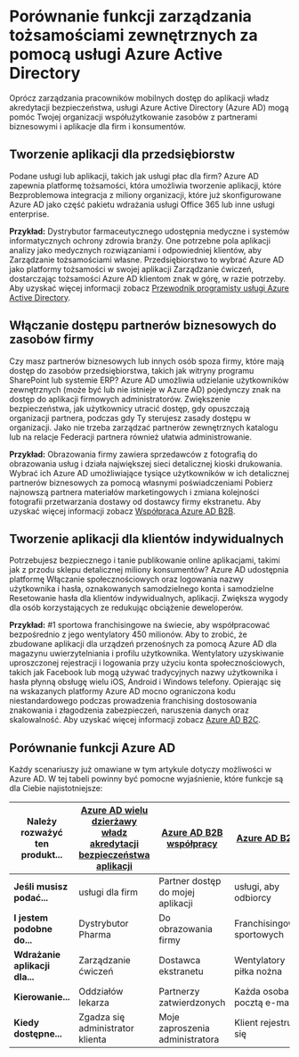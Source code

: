 <properties
   pageTitle="Porównanie funkcji zarządzania tożsamościami zewnętrznych za pomocą usługi Azure Active Directory | Microsoft Azure"
   description="Porównanie współpracy Azure Active Directory B2B, B2C i dzierżawy wielu aplikacji do obsługi uwierzytelniania i autoryzacji dla tożsamości zewnętrznych"
   services="active-directory"
   documentationCenter="" 
   authors="arvindsuthar"
   manager="cliffdi"
   editor=""
   tags=""/>

<tags
   ms.service="active-directory"
   ms.devlang="NA"
   ms.topic="article"
   ms.tgt_pltfrm="NA"
   ms.workload="identity"
   ms.date="02/24/2016"
   ms.author="asuthar"/>

# <a name="comparing-capabilities-for-managing-external-identities-using-azure-active-directory"></a>Porównanie funkcji zarządzania tożsamościami zewnętrznych za pomocą usługi Azure Active Directory

Oprócz zarządzania pracowników mobilnych dostęp do aplikacji władz akredytacji bezpieczeństwa, usługi Azure Active Directory (Azure AD) mogą pomóc Twojej organizacji współużytkowanie zasobów z partnerami biznesowymi i aplikacje dla firm i konsumentów.

## <a name="developing-applications-for-businesses"></a>Tworzenie aplikacji dla przedsiębiorstw

Podane usługi lub aplikacji, takich jak usługi płac dla firm? Azure AD zapewnia platformę tożsamości, która umożliwia tworzenie aplikacji, które Bezproblemowa integracja z miliony organizacji, które już skonfigurowane Azure AD jako część pakietu wdrażania usługi Office 365 lub inne usługi enterprise.

**Przykład:** Dystrybutor farmaceutycznego udostępnia medyczne i systemów informatycznych ochrony zdrowia branży. One potrzebne pola aplikacji analizy jako medycznych rozwiązaniami i odpowiedniej klientów, aby Zarządzanie tożsamościami własne. Przedsiębiorstwo to wybrać Azure AD jako platformy tożsamości w swojej aplikacji Zarządzanie ćwiczeń, dostarczając tożsamości Azure AD klientom znak w górę, w razie potrzeby. Aby uzyskać więcej informacji zobacz [Przewodnik programisty usługi Azure Active Directory](active-directory-developers-guide.md).

## <a name="enabling-business-partner-access-to-your-corporate-resources"></a>Włączanie dostępu partnerów biznesowych do zasobów firmy

Czy masz partnerów biznesowych lub innych osób spoza firmy, które mają dostęp do zasobów przedsiębiorstwa, takich jak witryny programu SharePoint lub systemie ERP? Azure AD umożliwia udzielanie użytkowników zewnętrznych (może być lub nie istnieje w Azure AD) pojedynczy znak na dostęp do aplikacji firmowych administratorów. Zwiększenie bezpieczeństwa, jak użytkownicy utracić dostęp, gdy opuszczają organizacji partnera, podczas gdy Ty sterujesz zasady dostępu w organizacji. Jako nie trzeba zarządzać partnerów zewnętrznych katalogu lub na relacje Federacji partnera również ułatwia administrowanie.

**Przykład:** Obrazowania firmy zawiera sprzedawców z fotografią do obrazowania usług i działa największej sieci detalicznej kioski drukowania. Wybrać ich Azure AD umożliwiające tysiące użytkowników w ich detalicznej partnerów biznesowych za pomocą własnymi poświadczeniami Pobierz najnowszą partnera materiałów marketingowych i zmiana kolejności fotografii przetwarzania dostawy od dostawcy firmy ekstranetu. Aby uzyskać więcej informacji zobacz [Współpraca Azure AD B2B](active-directory-b2b-what-is-azure-ad-b2b.md).

## <a name="developing-applications-for-consumers"></a>Tworzenie aplikacji dla klientów indywidualnych

Potrzebujesz bezpiecznego i tanie publikowanie online aplikacjami, takimi jak z przodu sklepu detalicznej miliony konsumentów? Azure AD udostępnia platformę Włączanie społecznościowych oraz logowania nazwy użytkownika i hasła, oznakowanych samodzielnego konta i samodzielne Resetowanie hasła dla klientów indywidualnych, aplikacji. Zwiększa wygody dla osób korzystających ze redukując obciążenie deweloperów.

**Przykład:** \#1 sportowa franchisingowe na świecie, aby współpracować bezpośrednio z jego wentylatory 450 milionów. Aby to zrobić, że zbudowane aplikacji dla urządzeń przenośnych za pomocą Azure AD dla magazynu uwierzytelniania i profilu użytkownika. Wentylatory uzyskiwanie uproszczonej rejestracji i logowania przy użyciu konta społecznościowych, takich jak Facebook lub mogą używać tradycyjnych nazwy użytkownika i hasła płynną obsługę wielu iOS, Android i Windows telefony. Opierając się na wskazanych platformy Azure AD mocno ograniczona kodu niestandardowego podczas prowadzenia franchising dostosowania znakowania i złagodzenia zabezpieczeń, naruszenia danych oraz skalowalność. Aby uzyskać więcej informacji zobacz [Azure AD B2C](https://azure.microsoft.com/documentation/services/active-directory-b2c/).

## <a name="comparison-of-azure-ad-capabilities"></a>Porównanie funkcji Azure AD

Każdy scenariuszy już omawiane w tym artykule dotyczy możliwości w Azure AD. W tej tabeli powinny być pomocne wyjaśnienie, które funkcje są dla Ciebie najistotniejsze:

| **Należy rozważyć ten produkt...**       | [Azure AD wielu dzierżawy władz akredytacji bezpieczeństwa aplikacji](active-directory-developers-guide.md)    | [Azure AD B2B współpracy](active-directory-b2b-what-is-azure-ad-b2b.md)        | [Azure AD B2C](https://azure.microsoft.com/documentation/services/active-directory-b2c/)                |
|-----------------------|-------------------------|----------------------------|------------------------|
| **Jeśli musisz podać...** | usługi dla firm | Partner dostęp do mojej aplikacji  | usługi, aby odbiorcy |
| **I jestem podobne do...**  | Dystrybutor Pharma      | Do obrazowania firmy            | Franchisingowe sportowych       |
| **Wdrażanie aplikacji dla...**  | Zarządzanie ćwiczeń     | Dostawca ekstranetu          | Wentylatory piłka nożna            |
| **Kierowanie...**        | Oddziałów lekarza        | Partnerzy zatwierdzonych | Każda osoba z pocztą e-mail      |
| **Kiedy dostępne...**      | Zgadza się administrator klienta | Moje zaproszenia administratora           | Klient rejestruje się      |
